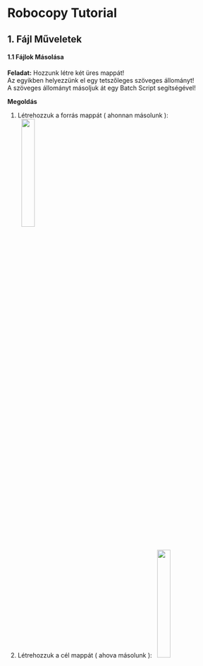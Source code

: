 # Robocopy Tutorial

## 1. Fájl Műveletek  

#### 1.1 Fájlok Másolása

<b>Feladat:</b> Hozzunk létre két üres mappát!  
Az egyikben helyezzünk el egy tetszőleges szöveges állományt!  
A szöveges állományt másoljuk át egy Batch Script segítségével!  
  
<b>Megoldás</b>&nbsp;
1. Létrehozzuk a forrás mappát ( ahonnan másolunk ):  
&nbsp;&nbsp;<img src="https://github.com/user-attachments/assets/e15dac90-f8f4-4a73-b341-e80edbb33dc6" width="25%" height="25%" />&nbsp;
2. Létrehozzuk a cél mappát ( ahova másolunk ):&nbsp;
&nbsp;<img src="https://github.com/user-attachments/assets/a900e730-a784-45c0-ae43-44b8206bd0d8" width="25%" height="25%" />&nbsp;


